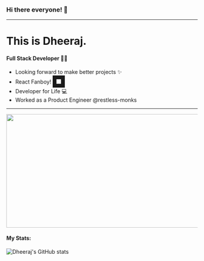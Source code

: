 ### Hi there everyone! :wave:
---
# This is Dheeraj.

#### Full Stack Developer :man_technologist:
+ Looking forward to make better projects :sparkles:
+ React Fanboy! <img src="https://cdn.freebiesupply.com/logos/large/2x/react-1-logo-png-transparent.png" width="12" height="12" border="10"/>
+ Developer for Life :computer:
+ Worked as a Product Engineer @restless-monks
---
<p align="center">
<img src="https://media3.giphy.com/media/qgQUggAC3Pfv687qPC/200.webp?cid=ecf05e478lk21jvh8o3bmzt550nit6rq7tptyhbqx7x2umtd&rid=200.webp&ct=g" height="300" width="600"/>
</p>
</p>

#### My Stats:
![Dheeraj's GitHub stats](https://github-readme-stats.vercel.app/api?username=dheeraj13127&show_icons=true&theme=radical)




